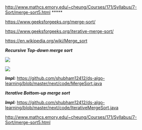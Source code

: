 http://www.mathcs.emory.edu/~cheung/Courses/171/Syllabus/7-Sort/merge-sort5.html *****

https://www.geeksforgeeks.org/merge-sort/

https://www.geeksforgeeks.org/iterative-merge-sort/

https://en.wikipedia.org/wiki/Merge_sort

***Recursive Top-down merge sort***

![](https://www.geeksforgeeks.org/wp-content/uploads/Merge-Sort-Tutorial.png)

![](https://upload.wikimedia.org/wikipedia/commons/e/e6/Merge_sort_algorithm_diagram.svg)

***Impl:*** https://github.com/shubham12412/ds-algo-learning/blob/master/next/code/MergeSort.java


***Iterative Bottom-up merge sort***

***Impl:*** https://github.com/shubham12412/ds-algo-learning/blob/master/next/code/IterativeMergeSort.java

http://www.mathcs.emory.edu/~cheung/Courses/171/Syllabus/7-Sort/merge-sort5.html

